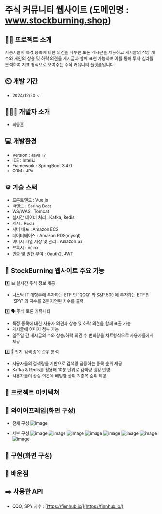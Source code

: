 # 주식 커뮤니티 웹사이트 (도메인명 : www.stockburning.shop)

## 👨‍🏫 프로젝트 소개
사용자들이 특정 종목에 대한 의견을 나누는 토론 게시판을 제공하고 게시글의 작성 개수와 개인의 상승 및 하락 의견을 게시글과 함께 표현 가능하며 이를 통해 투자 심리를 분석하여 지표 형식으로 보여주는 주식 커뮤니티 플랫폼입니다.<br/>



## ⏲️ 개발 기간
- 2024/12/30 ~
  
## 🧑‍🤝‍🧑 개발자 소개
- 최동훈
  
## 💻 개발환경
- Version : Java 17
- IDE : IntelliJ
- Framework : SpringBoot 3.4.0
- ORM : JPA
  
## ⚙️ 기술 스택
- 프론트엔드 : Vue.js
- 백엔드 : Spring Boot
- WS/WAS : Tomcat
- 실시간 데이터 처리 : Kafka, Redis
- 캐시 : Redis
- 서버 배포 : Amazon EC2
- 데이터베이스 : Amazon RDS(mysql)
- 이미지 파일 저장 및 관리 : Amazon S3
- 프록시 : nginx
- 인증 및 권한 부여 : Oauth2, JWT
  
## 🚀 StockBurning 웹사이트 주요 기능

1️⃣ 📊 실시간 주식 정보 제공
- 나스닥 IT 대형주에 투자하는 ETF 인 'QQQ' 와 S&P 500 에 투자하는 ETF 인 'SPY' 의 지수를 2분 지연된 지수를 출력

2️⃣ 🗣️ 주식 토론 커뮤니티
- 특정 종목에 대한 사용자 의견과 상승 및 하락 의견을 함께 표출 가능
- 게시글에 이미지 첨부 가능
- 일주일 간 게시글의 수와 상승/하락 의견 수 변화량을 차트형식으로 사용자들에게 제공

3️⃣ 📌 인기 검색 종목 순위 분석
- 사용자들의 검색량을 기반으로 검색량 급등하는 종목 순위 제공
- Kafka & Redis를 활용해 10분 단위로 검색량 랭킹 반영
- 사용자들이 상승 의견에 배팅한 상위 3 종목 순위 제공

## 📝 프로젝트 아키텍쳐


## 📝 와이어프레임(화면 구성)
- 전체 구성
![image](https://github.com/user-attachments/assets/b91347f6-1896-4c67-817a-19519892d63b)

- 세부 구성
![image](https://github.com/user-attachments/assets/28e8bf42-082d-438f-86fb-b9b26d9201a9)
![image](https://github.com/user-attachments/assets/e2f64f50-945e-4b04-9f88-c969d7b2da80)
![image](https://github.com/user-attachments/assets/9d59f301-728b-4726-880e-183130875d0a)
![image](https://github.com/user-attachments/assets/5384869c-1a8e-4dde-a4d3-83d1349d09de)
![image](https://github.com/user-attachments/assets/4aa8f516-9ba0-43c5-ba48-ba99f5fdd115)
![image](https://github.com/user-attachments/assets/b954317e-d64e-4ed7-a64e-64214e24f935)
![image](https://github.com/user-attachments/assets/70a391fe-d34f-4feb-8c06-00b60d75327b)
![image](https://github.com/user-attachments/assets/00c0b3f0-3d6e-4998-b4f1-b71107ddce1b)


## 📝 구현(화면 구성)


## 📌 배운점






## ✒️ 사용한 API
- QQQ, SPY 지수 : [https://finnhub.io/](https://finnhub.io/)

